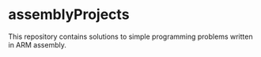 # assemblyProjects

This repository contains solutions to simple programming problems written in ARM assembly.
